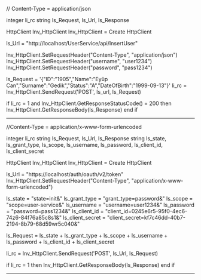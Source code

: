 // Content-Type = application/json

integer li_rc
string ls_Request, ls_Url, ls_Response


HttpClient lnv_HttpClient
lnv_HttpClient = Create HttpClient

ls_Url = "http://localhost/UserService/api/InsertUser"

lnv_HttpClient.SetRequestHeader("Content-Type", "application/json")
lnv_HttpClient.SetRequestHeader("username", "user1234")
lnv_HttpClient.SetRequestHeader("password", "pass1234")

ls_Request = '{"ID":"1905","Name":"Eyüp Can","Surname":"Gedik","Status":"A","DateOfBirth":"1999-09-13"}'
li_rc = lnv_HttpClient.SendRequest('POST', ls_url, ls_Request)

if li_rc = 1 and lnv_HttpClient.GetResponseStatusCode() = 200 then
 lnv_HttpClient.GetResponseBody(ls_Response)
end if

--------------------------------------------------------------------------------------------------------

//Content-Type = application/x-www-form-urlencoded

integer li_rc
string ls_Request, ls_Url, ls_Response
string ls_state, ls_grant_type, ls_scope, ls_username, ls_password, ls_client_id, ls_client_secret

HttpClient lnv_HttpClient
lnv_HttpClient = Create HttpClient

ls_Url = "https://localhost/auth/oauth/v2/token"
lnv_HttpClient.SetRequestHeader("Content-Type", "application/x-www-form-urlencoded")

ls_state = "state=init&"
ls_grant_type = "grant_type=password&"
ls_scope = "scope=user-service&"
ls_username = "username=user1234&"
ls_password = "password=pass1234&"
ls_client_id = "client_id=0245e6r5-95f0-4ec6-74z6-84f76a85c8s1&"
ls_client_secret = "client_secret=kf7c46dd-40b7-2194-8b79-68d59wr5c040&"

ls_Request = ls_state + ls_grant_type + ls_scope + ls_username + ls_password + ls_client_id + ls_client_secret

li_rc = lnv_HttpClient.SendRequest('POST', ls_Url, ls_Request)

if li_rc = 1  then
 lnv_HttpClient.GetResponseBody(ls_Response)
end if

--------------------------------------------------------------------------------------------------------


